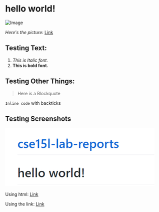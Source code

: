 # hello world!

![Image](https://media.istockphoto.com/photos/binary-code-background-picture-id1046046242)

*Here's the picture:* [Link](https://media.istockphoto.com/photos/binary-code-background-picture-id1046046242)

## Testing Text:

1. *This is Italic font.* 
2. **This is bold font.**

## Testing Other Things:

> Here is a Blockquote

`Inline code` with backticks

## Testing Screenshots

![Image](helloworld.PNG)

Using html: [Link](lab-report-1-week-2.html)

Using the link: [Link](https://hoz011.github.io/cse15l-lab-reports/lab-report-1-week-2.html)